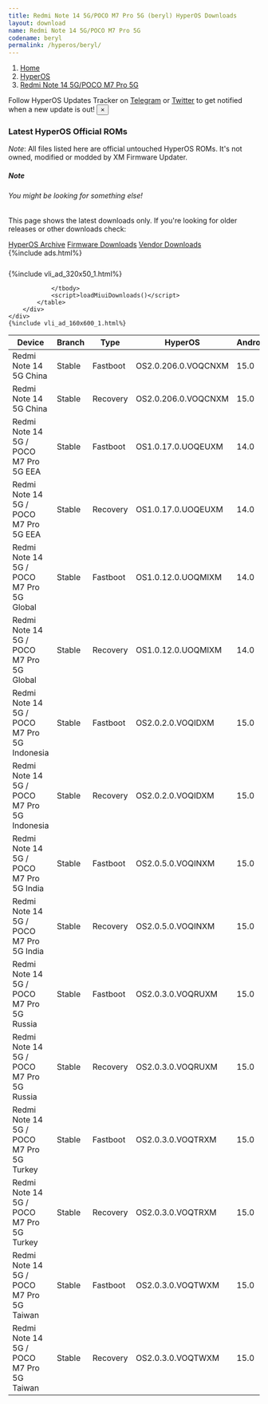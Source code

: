 ```yaml
---
title: Redmi Note 14 5G/POCO M7 Pro 5G (beryl) HyperOS Downloads
layout: download
name: Redmi Note 14 5G/POCO M7 Pro 5G
codename: beryl
permalink: /hyperos/beryl/
---
```

<nav aria-label="breadcrumb">
    <ol class="breadcrumb">
        <li class="breadcrumb-item"><a href="/">Home</a></li>
        <li class="breadcrumb-item"><a href="/hyperos/">HyperOS</a></li>
        <li class="breadcrumb-item active" aria-current="page"><a href="/hyperos/beryl/">Redmi Note 14 5G/POCO M7 Pro 5G</a></li>
    </ol>
</nav>
<div class="alert alert-primary alert-dismissible fade show" role="alert">
    Follow HyperOS Updates Tracker on <a href="https://t.me/MIUIUpdatesTracker" class="alert-link">Telegram</a>
     or <a href="https://twitter.com/MiFwUpdater" class="alert-link">Twitter</a> to get notified when a new update is out!
    <button type="button" class="close" data-dismiss="alert" aria-label="Close">
        <span aria-hidden="true">&times;</span>
    </button>
</div>

### Latest HyperOS Official ROMs
*Note*: All files listed here are official untouched HyperOS ROMs. It's not owned, modified or modded by XM Firmware Updater.
<div class="card">
  <div class="card-body">
    <h5 class="card-title">Note</h5>
    <h6 class="card-subtitle mb-2 text-muted">You might be looking for something else!</h6>
    <p class="card-text">This page shows the latest downloads only.
     If you're looking for older releases or other downloads check:</p>
    <a href="/archive/hyperos/beryl/" class="card-link">HyperOS Archive</a>
    <a href="/firmware/beryl/" class="card-link">Firmware Downloads</a>
    <a href="/vendor/beryl/" class="card-link">Vendor Downloads</a>
  </div>
</div>
{%include ads.html%}
<div class="row justify-content-center">
    <div class="col-10">
        <div class="table-responsive-md" style="margin-top: 25px;">
            {%include vli_ad_320x50_1.html%}
            <table id="miui" class="display dt-responsive nowrap compact table table-striped table-hover table-sm">
                <thead class="thead-dark">
                    <tr>
                        <th data-ref="device">Device</th>
                        <th data-ref="branch">Branch</th>
                        <th data-ref="type">Type</th>
                        <th data-ref="miui">HyperOS</th>
                        <th data-ref="android">Android</th>
                        <th data-ref="size">Size</th>
                        <th data-ref="size">Date</th>
                        <th data-ref="link">Link</th>
                    </tr>
                </thead>
                <tbody>
                <tr><td>Redmi Note 14 5G China</td><td>Stable</td><td>Fastboot</td><td>OS2.0.206.0.VOQCNXM</td><td>15.0</td><td>7.5 GB</td><td>2025-05-29</td><td><a href="/hyperos/beryl/stable/OS2.0.206.0.VOQCNXM/">Download</a></td></tr>
<tr><td>Redmi Note 14 5G China</td><td>Stable</td><td>Recovery</td><td>OS2.0.206.0.VOQCNXM</td><td>15.0</td><td>5.5 GB</td><td>2025-06-04</td><td><a href="/hyperos/beryl/stable/OS2.0.206.0.VOQCNXM/">Download</a></td></tr>
<tr><td>Redmi Note 14 5G / POCO M7 Pro 5G EEA</td><td>Stable</td><td>Fastboot</td><td>OS1.0.17.0.UOQEUXM</td><td>14.0</td><td>7.6 GB</td><td>2025-04-27</td><td><a href="/hyperos/beryl/stable/OS1.0.17.0.UOQEUXM/">Download</a></td></tr>
<tr><td>Redmi Note 14 5G / POCO M7 Pro 5G EEA</td><td>Stable</td><td>Recovery</td><td>OS1.0.17.0.UOQEUXM</td><td>14.0</td><td>4.8 GB</td><td>2025-05-15</td><td><a href="/hyperos/beryl/stable/OS1.0.17.0.UOQEUXM/">Download</a></td></tr>
<tr><td>Redmi Note 14 5G / POCO M7 Pro 5G Global</td><td>Stable</td><td>Fastboot</td><td>OS1.0.12.0.UOQMIXM</td><td>14.0</td><td>8.1 GB</td><td>2025-05-22</td><td><a href="/hyperos/beryl/stable/OS1.0.12.0.UOQMIXM/">Download</a></td></tr>
<tr><td>Redmi Note 14 5G / POCO M7 Pro 5G Global</td><td>Stable</td><td>Recovery</td><td>OS1.0.12.0.UOQMIXM</td><td>14.0</td><td>4.8 GB</td><td>2025-05-27</td><td><a href="/hyperos/beryl/stable/OS1.0.12.0.UOQMIXM/">Download</a></td></tr>
<tr><td>Redmi Note 14 5G / POCO M7 Pro 5G Indonesia</td><td>Stable</td><td>Fastboot</td><td>OS2.0.2.0.VOQIDXM</td><td>15.0</td><td>7.5 GB</td><td>2025-04-25</td><td><a href="/hyperos/beryl/stable/OS2.0.2.0.VOQIDXM/">Download</a></td></tr>
<tr><td>Redmi Note 14 5G / POCO M7 Pro 5G Indonesia</td><td>Stable</td><td>Recovery</td><td>OS2.0.2.0.VOQIDXM</td><td>15.0</td><td>5.0 GB</td><td>2025-04-30</td><td><a href="/hyperos/beryl/stable/OS2.0.2.0.VOQIDXM/">Download</a></td></tr>
<tr><td>Redmi Note 14 5G / POCO M7 Pro 5G India</td><td>Stable</td><td>Fastboot</td><td>OS2.0.5.0.VOQINXM</td><td>15.0</td><td>6.8 GB</td><td>2025-05-19</td><td><a href="/hyperos/beryl/stable/OS2.0.5.0.VOQINXM/">Download</a></td></tr>
<tr><td>Redmi Note 14 5G / POCO M7 Pro 5G India</td><td>Stable</td><td>Recovery</td><td>OS2.0.5.0.VOQINXM</td><td>15.0</td><td>4.8 GB</td><td>2025-06-09</td><td><a href="/hyperos/beryl/stable/OS2.0.5.0.VOQINXM/">Download</a></td></tr>
<tr><td>Redmi Note 14 5G / POCO M7 Pro 5G Russia</td><td>Stable</td><td>Fastboot</td><td>OS2.0.3.0.VOQRUXM</td><td>15.0</td><td>8.3 GB</td><td>2025-05-21</td><td><a href="/hyperos/beryl/stable/OS2.0.3.0.VOQRUXM/">Download</a></td></tr>
<tr><td>Redmi Note 14 5G / POCO M7 Pro 5G Russia</td><td>Stable</td><td>Recovery</td><td>OS2.0.3.0.VOQRUXM</td><td>15.0</td><td>4.9 GB</td><td>2025-06-16</td><td><a href="/hyperos/beryl/stable/OS2.0.3.0.VOQRUXM/">Download</a></td></tr>
<tr><td>Redmi Note 14 5G / POCO M7 Pro 5G Turkey</td><td>Stable</td><td>Fastboot</td><td>OS2.0.3.0.VOQTRXM</td><td>15.0</td><td>7.3 GB</td><td>2025-05-21</td><td><a href="/hyperos/beryl/stable/OS2.0.3.0.VOQTRXM/">Download</a></td></tr>
<tr><td>Redmi Note 14 5G / POCO M7 Pro 5G Turkey</td><td>Stable</td><td>Recovery</td><td>OS2.0.3.0.VOQTRXM</td><td>15.0</td><td>5.0 GB</td><td>2025-06-11</td><td><a href="/hyperos/beryl/stable/OS2.0.3.0.VOQTRXM/">Download</a></td></tr>
<tr><td>Redmi Note 14 5G / POCO M7 Pro 5G Taiwan</td><td>Stable</td><td>Fastboot</td><td>OS2.0.3.0.VOQTWXM</td><td>15.0</td><td>6.7 GB</td><td>2025-05-21</td><td><a href="/hyperos/beryl/stable/OS2.0.3.0.VOQTWXM/">Download</a></td></tr>
<tr><td>Redmi Note 14 5G / POCO M7 Pro 5G Taiwan</td><td>Stable</td><td>Recovery</td><td>OS2.0.3.0.VOQTWXM</td><td>15.0</td><td>4.9 GB</td><td>2025-06-11</td><td><a href="/hyperos/beryl/stable/OS2.0.3.0.VOQTWXM/">Download</a></td></tr>

                </tbody>
                <script>loadMiuiDownloads()</script>
            </table>
        </div>
    </div>
    {%include vli_ad_160x600_1.html%}
</div>
